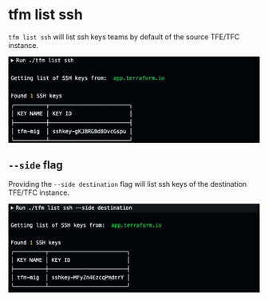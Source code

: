 # tfm list ssh


`tfm list ssh` will list ssh keys teams by default of the source TFE/TFC instance.

![list_ssh](../images/list_ssh_src.png)


## `--side` flag
Providing the `--side destination` flag will list ssh keys of the destination TFE/TFC instance.

![list_ssh](../images/list_ssh_dst.png)






